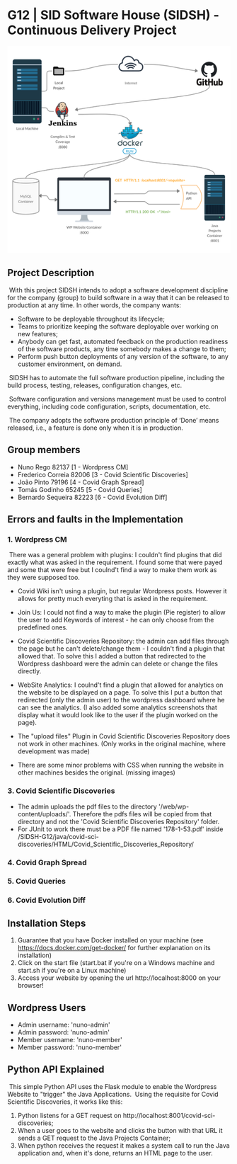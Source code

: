 # G12 | SID Software House (SIDSH) - Continuous Delivery Project
<img src="/pictures/image.png"/>

## Project Description
&nbsp;With this project SIDSH intends to adopt a software development discipline for the company (group) to
build software in a way that it can be released to production at any time.
In other words, the company wants:
- Software to be deployable throughout its lifecycle;
- Teams to prioritize keeping the software deployable over working on new features;
- Anybody can get fast, automated feedback on the production readiness of the software
products, any time somebody makes a change to them;
- Perform push button deployments of any version of the software, to any customer
environment, on demand.

&nbsp;SIDSH has to automate the full software production pipeline, including the build process, testing,
releases, configuration changes, etc.

&nbsp;Software configuration and versions management must be used to control everything, including code
configuration, scripts, documentation, etc.

&nbsp;The company adopts the software production principle of ‘Done’ means released, i.e., a feature is done
only when it is in production.

## Group members
- Nuno Rego 82137 [1 - Wordpress CM]
- Frederico Correia 82006 [3 - Covid Scientific Discoveries]
- João Pinto 79196 [4 - Covid Graph Spread]
- Tomás Godinho 65245 [5 - Covid Queries]
- Bernardo Sequeira 82223 [6 - Covid Evolution Diff]

## Errors and faults in the Implementation
### 1. Wordpress CM

&nbsp;There was a general problem with plugins: I couldn't find plugins that did exactly what was asked in the requirement. I found some that were payed and some that were free but I coulnd't find a way to make them work as they were supposed too.

- Covid Wiki isn't using a plugin, but regular Wordpress posts. However it allows for pretty much everyting that is asked in the requirement.
- Join Us: I could not find a way to make the plugin (Pie register) to allow the user to add Keywords of interest - he can only choose from the predefined ones.
- Covid Scientific Discoveries Repository: the admin can add files through the page but he can't delete/change them - I couldn't find a plugin that allowed that. To solve this I added a button that redirected to the Wordpress dashboard were the admin can delete or change the files directly.
- WebSite Analytics: I coulnd't find a plugin that allowed for analytics on the website to be displayed on a page. To solve this I put a button that redirected (only the admin user) to the wordpress dashboard where he can see the analytics. (I also added some analytics screenshots that display what it would look like to the user if the plugin worked on the page).

- The "upload files" Plugin in Covid Scientific Discoveries Repository does not work in other machines. (Only works in the original machine, where development was made)
- There are some minor problems with CSS when running the website in other machines besides the original. (missing images)

### 3. Covid Scientific Discoveries
- The admin uploads the pdf files to the directory '/web/wp-content/uploads/'. Therefore the pdfs files will be copied from that directory and not the 'Covid Scientific Discoveries Repository' folder.
- For JUnit to work there must be a PDF file named '178-1-53.pdf' inside /SIDSH-G12/java/covid-sci-discoveries/HTML/Covid_Scientific_Discoveries_Repository/

### 4. Covid Graph Spread

### 5. Covid Queries

### 6. Covid Evolution Diff


## Installation Steps
1. Guarantee that you have Docker installed on your machine (see https://docs.docker.com/get-docker/ for further explanation on its installation)
2. Click on the start file (start.bat if you're on a Windows machine and start.sh if you're on a Linux machine)
3. Access your website by opening the url http://localhost:8000 on your browser!

## Wordpress Users

- Admin username: 'nuno-admin'
- Admin password: 'nuno-admin'
- Member username: 'nuno-member'
- Member password: 'nuno-member'

## Python API Explained
&nbsp;This simple Python API uses the Flask module to enable the Wordpress Website to "trigger" the Java Applications.
&nbsp;Using the requisite for Covid Scientific Discoveries, it works like this:
1. Python listens for a GET request on http://localhost:8001/covid-sci-discoveries;
2. When a user goes to the website and clicks the button with that URL it sends a GET request to the Java Projects Container;
3. When python receives the request it makes a system call to run the Java application and, when it's done, returns an HTML page to the user.
